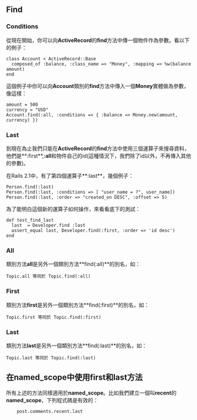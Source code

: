 ## Find

### Conditions
            
從現在開始，你可以向**ActiveRecord**的**find**方法中傳一個物件作為參數。看以下的例子：

	class Account < ActiveRecord::Base
	  composed_of :balance, :class_name => "Money", :mapping => %w(balance amount)
	end
       
這個例子中你可以向**Account**類別的**find**方法中傳入一個**Money**實體做為參數，像這樣：

	amount = 500
	currency = "USD"
	Account.find(:all, :conditions => { :balance => Money.new(amount, currency) })
	
### Last

到現在為止我們只能在**ActiveRecord**的**find**方法中使用三個運算子來搜尋資料，他們是**:first**,**:all**和物件自己的id(這種情況下，我們除了id以外，不再傳入其他的參數)。

在Rails 2.1中，有了第四個運算子**:last**，幾個例子：

	Person.find(:last)
	Person.find(:last, :conditions => [ "user_name = ?", user_name])
	Person.find(:last, :order => "created_on DESC", :offset => 5)
	                                                             
為了能明白這個新的運算子如何操作，來看看底下的測試：

	def test_find_last
	  last  = Developer.find :last
	  assert_equal last, Developer.find(:first, :order => 'id desc')
	end
	
### All

類別方法**all**是另外一個類別方法**find(:all)**的別名，如：
	
    Topic.all 等同於 Topic.find(:all)

### First
              
類別方法**first**是另外一個類別方法**find(:first)**的別名，如：

    Topic.first 等同於 Topic.find(:first)

### Last

類別方法**last**是另外一個類別方法**find(:last)**的別名，如：

    Topic.last 等同於 Topic.find(:last)
             
## 在**named\_scope**中使用**first**和**last**方法

所有上述的方法同樣適用於**named\_scope**。比如我們建立一個叫**recent**的**named\_scope**，下列程式碼是有效的：

		post.comments.recent.last
